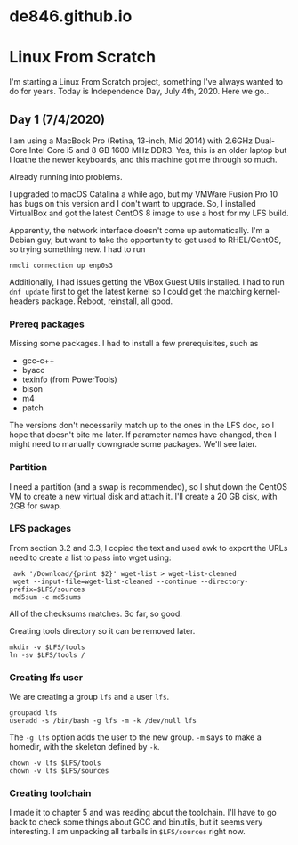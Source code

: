 # de846.github.io

# Linux From Scratch
I'm starting a Linux From Scratch project, something I've always wanted to do for years.
Today is Independence Day, July 4th, 2020. Here we go..

## Day 1 (7/4/2020)
I am using a MacBook Pro (Retina, 13-inch, Mid 2014) with 2.6GHz Dual-Core Intel Core i5 and 8 GB 1600 MHz DDR3. Yes, this is an older laptop but I loathe the newer keyboards, and this machine got me through so much.

Already running into problems.

I upgraded to macOS Catalina a while ago, but my VMWare Fusion Pro 10 has bugs on this version and I don't want to upgrade. So, I installed VirtualBox and got the latest CentOS 8 image to use a host for my LFS build.

Apparently, the network interface doesn't come up automatically. I'm a Debian guy, but want to take the opportunity to get used to RHEL/CentOS, so trying something new. I had to run
```
nmcli connection up enp0s3
```

Additionally, I had issues getting the VBox Guest Utils installed. I had to run `dnf update` first to get the latest kernel so I could get the matching kernel-headers package. Reboot, reinstall, all good.

### Prereq packages
Missing some packages. I had to install a few prerequisites, such as
- gcc-c++
- byacc
- texinfo (from PowerTools)
- bison
- m4
- patch

The versions don't necessarily match up to the ones in the LFS doc, so I hope that doesn't bite me later. If parameter names have changed, then I might need to manually downgrade some packages. We'll see later.

### Partition
I need a partition (and a swap is recommended), so I shut down the CentOS VM to create a new virtual disk and attach it. I'll create a 20 GB disk, with 2GB for swap.

### LFS packages
From section 3.2 and 3.3, I copied the text and used awk to export the URLs need to create a list to pass into wget using:
```
 awk '/Download/{print $2}' wget-list > wget-list-cleaned
 wget --input-file=wget-list-cleaned --continue --directory-prefix=$LFS/sources
 md5sum -c md5sums
```
All of the checksums matches. So far, so good.

Creating tools directory so it can be removed later.
```
mkdir -v $LFS/tools
ln -sv $LFS/tools /
```

### Creating lfs user
We are creating a group `lfs` and a user `lfs`.
```
groupadd lfs
useradd -s /bin/bash -g lfs -m -k /dev/null lfs
```
The `-g lfs` option adds the user to the new group. `-m` says to make a homedir, with the skeleton defined by `-k`.

```
chown -v lfs $LFS/tools
chown -v lfs $LFS/sources
```

### Creating toolchain
I made it to chapter 5 and was reading about the toolchain. I'll have to go back to check some things about GCC and binutils, but it seems very interesting. I am unpacking all tarballs in `$LFS/sources` right now.

